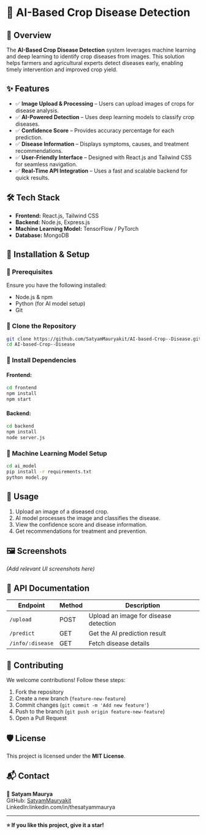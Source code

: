 # 🌱 AI-Based Crop Disease Detection

## 📌 Overview
The **AI-Based Crop Disease Detection** system leverages machine learning and deep learning to identify crop diseases from images. This solution helps farmers and agricultural experts detect diseases early, enabling timely intervention and improved crop yield.

## ✨ Features
- ✅ **Image Upload & Processing** – Users can upload images of crops for disease analysis.
- ✅ **AI-Powered Detection** – Uses deep learning models to classify crop diseases.
- ✅ **Confidence Score** – Provides accuracy percentage for each prediction.
- ✅ **Disease Information** – Displays symptoms, causes, and treatment recommendations.
- ✅ **User-Friendly Interface** – Designed with React.js and Tailwind CSS for seamless navigation.
- ✅ **Real-Time API Integration** – Uses a fast and scalable backend for quick results.

## 🛠️ Tech Stack
- **Frontend:** React.js, Tailwind CSS
- **Backend:** Node.js, Express.js
- **Machine Learning Model:** TensorFlow / PyTorch
- **Database:** MongoDB

## 🚀 Installation & Setup

### 🔹 Prerequisites
Ensure you have the following installed:
- Node.js & npm
- Python (for AI model setup)
- Git

### 🔹 Clone the Repository
```bash
git clone https://github.com/SatyamMauryakit/AI-based-Crop--Disease.git
cd AI-based-Crop--Disease
```

### 🔹 Install Dependencies
#### Frontend:
```bash
cd frontend
npm install
npm start
```
#### Backend:
```bash
cd backend
npm install
node server.js
```

### 🔹 Machine Learning Model Setup
```bash
cd ai_model
pip install -r requirements.txt
python model.py
```

## 📌 Usage
1. Upload an image of a diseased crop.
2. AI model processes the image and classifies the disease.
3. View the confidence score and disease information.
4. Get recommendations for treatment and prevention.

## 🖼️ Screenshots
*(Add relevant UI screenshots here)*

## 📜 API Documentation
| Endpoint | Method | Description |
|----------|--------|-------------|
| `/upload` | POST | Upload an image for disease detection |
| `/predict` | GET | Get the AI prediction result |
| `/info/:disease` | GET | Fetch disease details |

## 🤝 Contributing
We welcome contributions! Follow these steps:
1. Fork the repository
2. Create a new branch (`feature-new-feature`)
3. Commit changes (`git commit -m 'Add new feature'`)
4. Push to the branch (`git push origin feature-new-feature`)
5. Open a Pull Request

## 🛡️ License
This project is licensed under the **MIT License**.

## 📬 Contact
📧 **Satyam Maurya**  
GitHub: [SatyamMauryakit](https://github.com/SatyamMauryakit)  
LinkedIn:linkedin.com/in/thesatyammaurya


---
**⭐ If you like this project, give it a star!**

